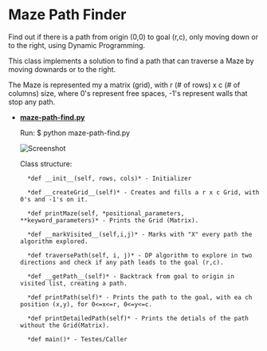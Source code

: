 # Maze Path Finder
Find out if there is a path from origin (0,0) to goal (r,c), only moving down or to the right, using Dynamic Programming.

This class implements a solution to find a path that can traverse a Maze by moving downards or to the right.

The Maze is represented my a matrix (grid), with r (# of rows) x c (# of columns) size, where 0's represent free spaces, -1's
represent walls that stop any path.

- **[maze-path-find.py](/maze-path-find.py)**

   Run: $ python maze-path-find.py

   ![Screenshot](Maze_Path_Finder/imgs/maze.png?raw=true "Maze Path Details.")

   Class structure:

        *def __init__(self, rows, cols)* - Initializer

        *def __createGrid__(self)* - Creates and fills a r x c Grid, with 0's and -1's on it.

        *def printMaze(self, *positional_parameters, **keyword_parameters)* - Prints the Grid (Matrix).

        *def __markVisited__(self,i,j)* - Marks with "X" every path the algorithm explored.

        *def traversePath(self, i, j)* - DP algorithm to explore in two directions and check if any path leads to the goal (r,c).

        *def __getPath__(self)* - Backtrack from goal to origin in visited list, creating a path.

        *def printPath(self)* - Prints the path to the goal, with ea ch position (x,y), for 0<=x<=r, 0<=y<=c.

        *def printDetailedPath(self)* - Prints the detials of the path without the Grid(Matrix).

        *def main()* - Testes/Caller
